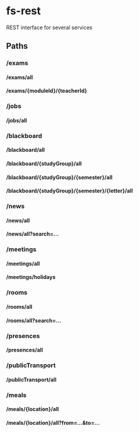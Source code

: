 # fs-rest
REST interface for several services

## Paths
### /exams
#### /exams/all
#### /exams/{moduleId}/{teacherId}

### /jobs
#### /jobs/all

### /blackboard
#### /blackboard/all
#### /blackboard/{studyGroup}/all
#### /blackboard/{studyGroup}/{semester}/all
#### /blackboard/{studyGroup}/{semester}/{letter}/all

### /news
#### /news/all
#### /news/all?search=...

### /meetings
#### /meetings/all
#### /meetings/holidays

### /rooms
#### /rooms/all
#### /rooms/all?search=...

### /presences
#### /presences/all

### /publicTransport
#### /publicTransport/all

### /meals
#### /meals/{location}/all
#### /meals/{location}/all?from=...&to=...

